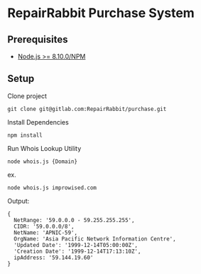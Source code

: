 # RepairRabbit Purchase System

## Prerequisites
* [Node.js >= 8.10.0/NPM](http://nodejs.org/download/)

## Setup

Clone project

```
git clone git@gitlab.com:RepairRabbit/purchase.git
```


Install Dependencies

```
npm install
```

Run Whois Lookup Utility

```
node whois.js {Domain}
```

ex.

```
node whois.js improwised.com
```

Output: 

```
{ 
  NetRange: '59.0.0.0 - 59.255.255.255',
  CIDR: '59.0.0.0/8',
  NetName: 'APNIC-59',
  OrgName: 'Asia Pacific Network Information Centre',
  'Updated Date': '1999-12-14T05:00:00Z',
  'Creation Date': '1999-12-14T17:13:10Z',
  ipAddress: '59.144.19.60' 
}
  
```